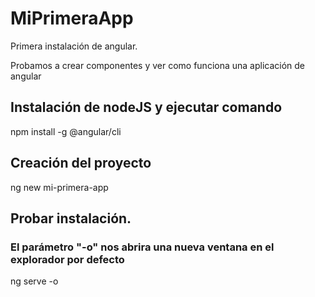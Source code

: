 # MiPrimeraApp

Primera instalación de angular. 

Probamos a crear componentes y ver como funciona una aplicación de angular

## Instalación de nodeJS y ejecutar comando
npm install -g @angular/cli

## Creación del proyecto
ng new mi-primera-app

## Probar instalación. 
### El parámetro "-o" nos abrira una nueva ventana en el explorador por defecto
ng serve -o
